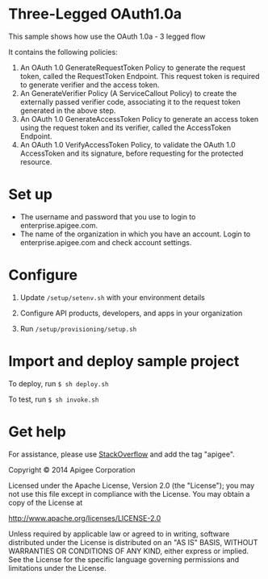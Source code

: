 # Three-Legged OAuth1.0a

This sample shows how use the OAuth 1.0a - 3 legged flow

It contains the following policies:

1. An OAuth 1.0 GenerateRequestToken Policy to generate the request token, called the RequestToken Endpoint.
   This request token is required to generate verifier and the access token.
2. An GenerateVerifier Policy (A ServiceCallout Policy) to create the externally passed verifier code, 
   associating it to the request token generated in the above step.
3. An OAuth 1.0 GenerateAccessToken Policy to generate an access token using the request token and its verifier, called  the AccessToken Endpoint.
4. An OAuth 1.0 VerifyAccessToken Policy, to validate the OAuth 1.0 AccessToken and its signature, 
   before requesting for the protected resource.

# Set up

* The username and password that you use to login to enterprise.apigee.com.
* The name of the organization in which you have an account. Login to 
  enterprise.apigee.com and check account settings.

# Configure 

1. Update `/setup/setenv.sh` with your environment details

2. Configure API products, developers, and apps in your organization

3. Run `/setup/provisioning/setup.sh`

# Import and deploy sample project

To deploy, run `$ sh deploy.sh`

To test, run `$ sh invoke.sh`

# Get help

For assistance, please use [StackOverflow](http://stackoverflow.com/tags/apigee) and add the tag "apigee".

Copyright © 2014 Apigee Corporation

Licensed under the Apache License, Version 2.0 (the "License"); you may not use
this file except in compliance with the License. You may obtain a copy
of the License at

http://www.apache.org/licenses/LICENSE-2.0

Unless required by applicable law or agreed to in writing, software
distributed under the License is distributed on an "AS IS" BASIS,
WITHOUT WARRANTIES OR CONDITIONS OF ANY KIND, either express or implied.
See the License for the specific language governing permissions and
limitations under the License.
